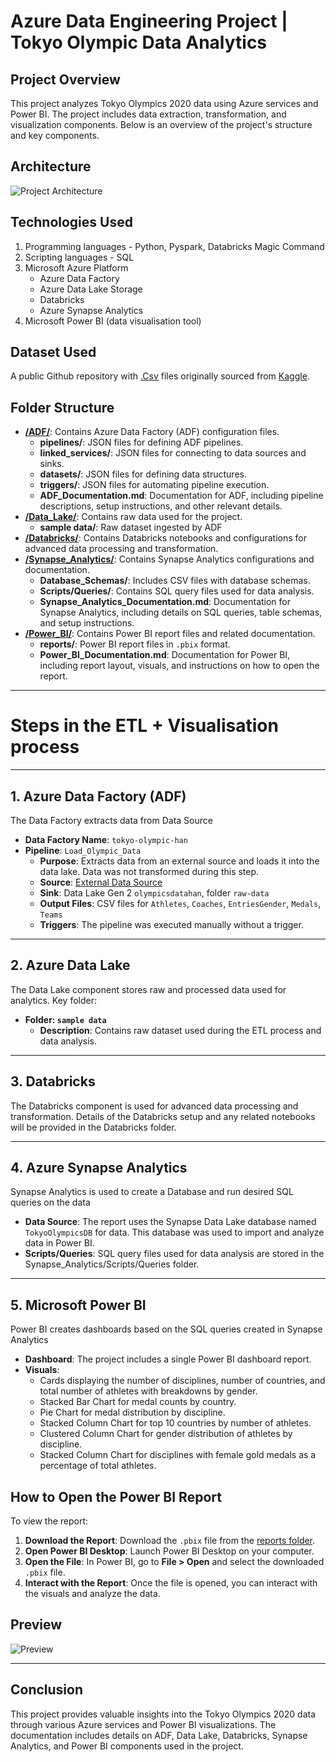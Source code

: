 # Azure Data Engineering Project | Tokyo Olympic Data Analytics


## Project Overview
This project analyzes Tokyo Olympics 2020 data using Azure services and Power BI. The project includes data extraction, transformation, and visualization components. Below is an overview of the project's structure and key components.

## Architecture
![Project Architecture](https://github.com/HannibalGh/Azure-DE-Project-Tokyo-Olympic-Data-Analytics/blob/main/Architecture%20Diagram.png)

## Technologies Used
1. Programming languages - Python, Pyspark, Databricks Magic Command
2. Scripting languages - SQL
3. Microsoft Azure Platform
   - Azure Data Factory
   - Azure Data Lake Storage
   - Databricks
   - Azure Synapse Analytics
4. Microsoft Power BI (data visualisation tool)

## Dataset Used
A public Github repository with [.Csv](https://github.com/darshilparmar/tokyo-olympic-azure-data-engineering-project/tree/main/data) files originally sourced from [Kaggle](https://www.kaggle.com/datasets/arjunprasadsarkhel/2021-olympics-in-tokyo).


## Folder Structure

- **[/ADF/](https://github.com/HannibalGh/Azure-DE-Project-Tokyo-Olympic-Data-Analytics/tree/main/ADF)**: Contains Azure Data Factory (ADF) configuration files.
  - **pipelines/**: JSON files for defining ADF pipelines.
  - **linked_services/**: JSON files for connecting to data sources and sinks.
  - **datasets/**: JSON files for defining data structures.
  - **triggers/**: JSON files for automating pipeline execution.
  - **ADF_Documentation.md**: Documentation for ADF, including pipeline descriptions, setup instructions, and other relevant details.
- **[/Data_Lake/](https://github.com/HannibalGh/Azure-DE-Project-Tokyo-Olympic-Data-Analytics/tree/main/Data_Lake)**: Contains raw data used for the project.
  - **sample data/**: Raw dataset ingested by ADF
- **[/Databricks/](https://github.com/HannibalGh/Azure-DE-Project-Tokyo-Olympic-Data-Analytics/tree/main/Databricks)**: Contains Databricks notebooks and configurations for advanced data processing and transformation.
- **[/Synapse_Analytics/](https://github.com/HannibalGh/Azure-DE-Project-Tokyo-Olympic-Data-Analytics/tree/main/Synapse_Analytics)**: Contains Synapse Analytics configurations and documentation.
  - **Database_Schemas/**: Includes CSV files with database schemas.
  - **Scripts/Queries/**: Contains SQL query files used for data analysis.
  - **Synapse_Analytics_Documentation.md**: Documentation for Synapse Analytics, including details on SQL queries, table schemas, and setup instructions.
- **[/Power_BI/](https://github.com/HannibalGh/Azure-DE-Project-Tokyo-Olympic-Data-Analytics/tree/main/Power_BI)**: Contains Power BI report files and related documentation.
  - **reports/**: Power BI report files in `.pbix` format.
  - **Power_BI_Documentation.md**: Documentation for Power BI, including report layout, visuals, and instructions on how to open the report.

******
# Steps in the ETL + Visualisation process
******

## 1. Azure Data Factory (ADF) 
The Data Factory extracts data from Data Source

- **Data Factory Name**: `tokyo-olympic-han`
- **Pipeline**: `Load_Olympic_Data`
  - **Purpose**: Extracts data from an external source and loads it into the data lake. Data was not transformed during this step.
  - **Source**: [External Data Source](https://github.com/darshilparmar/tokyo-olympic-azure-data-engineering-project/tree/main/data)
  - **Sink**: Data Lake Gen 2 `olympicsdatahan`, folder `raw-data`
  - **Output Files**: CSV files for `Athletes`, `Coaches`, `EntriesGender`, `Medals`, `Teams`
  - **Triggers**: The pipeline was executed manually without a trigger.

******

## 2. Azure Data Lake

The Data Lake component stores raw and processed data used for analytics. Key folder:

- **Folder: `sample data`**
  - **Description**: Contains raw dataset used during the ETL process and data analysis.

******

## 3. Databricks

The Databricks component is used for advanced data processing and transformation. Details of the Databricks setup and any related notebooks will be provided in the Databricks folder.

******

## 4. Azure Synapse Analytics

Synapse Analytics is used to create a Database and run desired SQL queries on the data

- **Data Source**: The report uses the Synapse Data Lake database named `TokyoOlympicsDB` for data. This database was used to import and analyze data in Power BI.
- **Scripts/Queries**: SQL query files used for data analysis are stored in the Synapse_Analytics/Scripts/Queries folder.

******

## 5. Microsoft Power BI
Power BI creates dashboards based on the SQL queries created in Synapse Analytics

- **Dashboard**: The project includes a single Power BI dashboard report.
- **Visuals**: 
  - Cards displaying the number of disciplines, number of countries, and total number of athletes with breakdowns by gender.
  - Stacked Bar Chart for medal counts by country.
  - Pie Chart for medal distribution by discipline.
  - Stacked Column Chart for top 10 countries by number of athletes.
  - Clustered Column Chart for gender distribution of athletes by discipline.
  - Stacked Column Chart for disciplines with female gold medals as a percentage of total athletes.
     
## How to Open the Power BI Report

To view the report:
1. **Download the Report**: Download the `.pbix` file from the [reports folder](https://github.com/HannibalGh/Azure-DE-Project-Tokyo-Olympic-Data-Analytics/blob/main/Power_BI/reports/Tokyo_Olympics_Report.pbix).
2. **Open Power BI Desktop**: Launch Power BI Desktop on your computer.
3. **Open the File**: In Power BI, go to **File > Open** and select the downloaded `.pbix` file.
4. **Interact with the Report**: Once the file is opened, you can interact with the visuals and analyze the data.

## Preview
![Preview](https://github.com/HannibalGh/Azure-DE-Project-Tokyo-Olympic-Data-Analytics/blob/main/PowerBi%20Dashboard%20preview.png)


******

## Conclusion

This project provides valuable insights into the Tokyo Olympics 2020 data through various Azure services and Power BI visualizations. The documentation includes details on ADF, Data Lake, Databricks, Synapse Analytics, and Power BI components used in the project.
